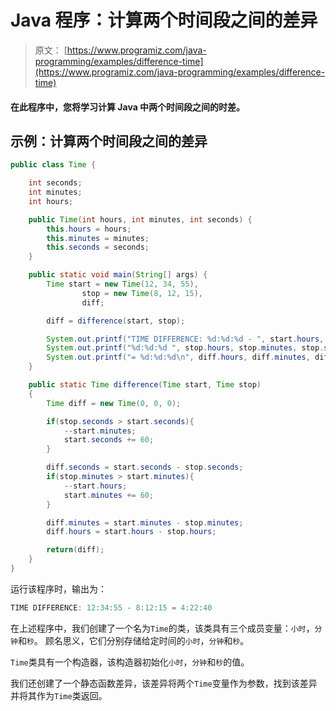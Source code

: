 # Java 程序：计算两个时间段之间的差异

> 原文： [https://www.programiz.com/java-programming/examples/difference-time](https://www.programiz.com/java-programming/examples/difference-time)

#### 在此程序中，您将学习计算 Java 中两个时间段之间的时差。

## 示例：计算两个时间段之间的差异

```java
public class Time {

    int seconds;
    int minutes;
    int hours;

    public Time(int hours, int minutes, int seconds) {
        this.hours = hours;
        this.minutes = minutes;
        this.seconds = seconds;
    }

    public static void main(String[] args) {
        Time start = new Time(12, 34, 55),
                stop = new Time(8, 12, 15),
                diff;

        diff = difference(start, stop);

        System.out.printf("TIME DIFFERENCE: %d:%d:%d - ", start.hours, start.minutes, start.seconds);
        System.out.printf("%d:%d:%d ", stop.hours, stop.minutes, stop.seconds);
        System.out.printf("= %d:%d:%d\n", diff.hours, diff.minutes, diff.seconds);
    }

    public static Time difference(Time start, Time stop)
    {
        Time diff = new Time(0, 0, 0);

        if(stop.seconds > start.seconds){
            --start.minutes;
            start.seconds += 60;
        }

        diff.seconds = start.seconds - stop.seconds;
        if(stop.minutes > start.minutes){
            --start.hours;
            start.minutes += 60;
        }

        diff.minutes = start.minutes - stop.minutes;
        diff.hours = start.hours - stop.hours;

        return(diff);
    }
}
```

运行该程序时，输出为：

```java
TIME DIFFERENCE: 12:34:55 - 8:12:15 = 4:22:40
```

在上述程序中，我们创建了一个名为`Time`的类，该类具有三个成员变量：`小时`，`分钟`和`秒`。 顾名思义，它们分别存储给定时间的`小时`，`分钟`和`秒`。

`Time`类具有一个构造器，该构造器初始化`小时`，`分钟`和`秒`的值。

我们还创建了一个静态函数差异，该差异将两个`Time`变量作为参数，找到该差异并将其作为`Time`类返回。